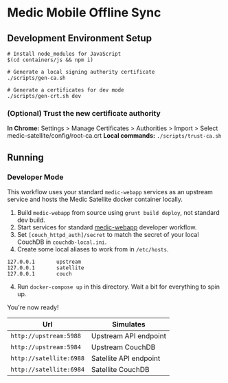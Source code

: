 # Medic Mobile Offline Sync

## Development Environment Setup

```shell
# Install node_modules for JavaScript
$(cd containers/js && npm i)

# Generate a local signing authority certificate
./scripts/gen-ca.sh

# Generate a certificates for dev mode
./scripts/gen-crt.sh dev
```

### (Optional) Trust the new certificate authority

**In Chrome:** Settings > Manage Certificates > Authorities > Import > Select medic-satellite/config/root-ca.crt
**Local commands:** `./scripts/trust-ca.sh`

## Running

### Developer Mode
This workflow uses your standard `medic-webapp` services as an upstream service and hosts the Medic Satellite docker container locally.

1. Build `medic-webapp` from source using `grunt build deploy`, not standard dev build.
1. Start services for standard [medic-webapp](https://github.com/medic/medic-webapp) developer workflow.
2. Set `[couch_httpd_auth]/secret` to match the secret of your local CouchDB in `couchdb-local.ini`.
3. Create some local aliases to work from in `/etc/hosts`.
```
127.0.0.1       upstream
127.0.0.1       satellite
127.0.0.1       couch
```
4. Run `docker-compose up` in this directory. Wait a bit for everything to spin up.

You're now ready! 

Url | Simulates
-- | ---
`http://upstream:5988` | Upstream API endpoint
`http://upstream:5984` | Upstream CouchDB
`http://satellite:6988` | Satellite API endpoint
`http://satellite:6984` | Satellite CouchDB
